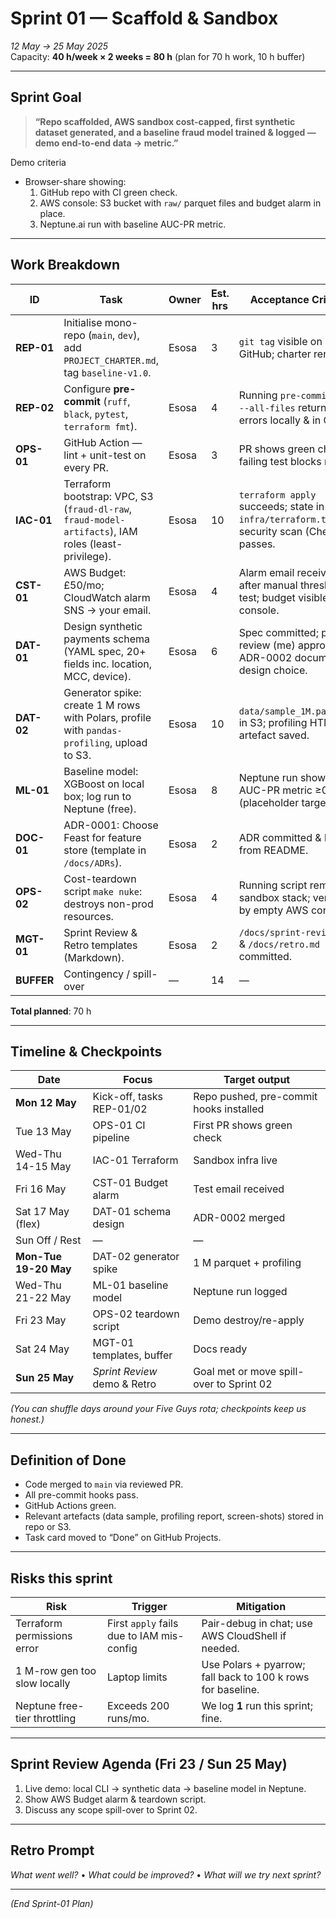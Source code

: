 # Sprint 01 — Scaffold & Sandbox  
*12 May → 25 May 2025*  
Capacity: **40 h/week × 2 weeks = 80 h** (plan for 70 h work, 10 h buffer)

---

## Sprint Goal  
> **“Repo scaffolded, AWS sandbox cost-capped, first synthetic dataset generated, and a baseline fraud model trained & logged — demo end-to-end data → metric.”**

Demo criteria  
* Browser-share showing:  
  1. GitHub repo with CI green check.  
  2. AWS console: S3 bucket with `raw/` parquet files and budget alarm in place.  
  3. Neptune.ai run with baseline AUC-PR metric.  

---

## Work Breakdown

| ID         | Task                                                                                                 | Owner | Est. hrs | Acceptance Criteria                                                                             |
|------------|------------------------------------------------------------------------------------------------------|-------|----------|-------------------------------------------------------------------------------------------------|
| **REP-01** | Initialise mono-repo (`main`, `dev`), add `PROJECT_CHARTER.md`, tag `baseline-v1.0`.                 | Esosa | 3        | `git tag` visible on GitHub; charter rendered.                                                  |
| **REP-02** | Configure **pre-commit** (`ruff`, `black`, `pytest`, `terraform fmt`).                               | Esosa | 4        | Running `pre-commit run --all-files` returns 0 errors locally & in CI.                          |
| **OPS-01** | GitHub Action — lint + unit-test on every PR.                                                        | Esosa | 3        | PR shows green check; failing test blocks merge.                                                |
| **IAC-01** | Terraform bootstrap: VPC, S3 (`fraud-dl-raw`, `fraud-model-artifacts`), IAM roles (least-privilege). | Esosa | 10       | `terraform apply` succeeds; state in `infra/terraform.tfstate`; security scan (Checkov) passes. |
| **CST-01** | AWS Budget: £50/mo; CloudWatch alarm SNS → your email.                                               | Esosa | 4        | Alarm email received after manual threshold test; budget visible in console.                    |
| **DAT-01** | Design synthetic payments schema (YAML spec, 20+ fields inc. location, MCC, device).                 | Esosa | 6        | Spec committed; peer-review (me) approved; ADR-0002 documents design choice.                    |
| **DAT-02** | Generator spike: create 1 M rows with Polars, profile with `pandas-profiling`, upload to S3.         | Esosa | 10       | `data/sample_1M.parquet` in S3; profiling HTML artefact saved.                                  |
| **ML-01**  | Baseline model: XGBoost on local box; log run to Neptune (free).                                     | Esosa | 8        | Neptune run shows AUC-PR metric ≥0.70 (placeholder target).                                     |
| **DOC-01** | ADR-0001: Choose Feast for feature store (template in `/docs/ADRs`).                                 | Esosa | 2        | ADR committed & linked from README.                                                             |
| **OPS-02** | Cost-teardown script `make nuke`: destroys non-prod resources.                                       | Esosa | 4        | Running script removes sandbox stack; verified by empty AWS console.                            |
| **MGT-01** | Sprint Review & Retro templates (Markdown).                                                          | Esosa | 2        | `/docs/sprint-review.md` & `/docs/retro.md` committed.                                          |
| **BUFFER** | Contingency / spill-over                                                                             | —     | 14       | —                                                                                               |

**Total planned**: 70 h

---

## Timeline & Checkpoints

| Date                  | Focus                        | Target output                            |
|-----------------------|------------------------------|------------------------------------------|
| **Mon 12 May**        | Kick-off, tasks REP-01/02    | Repo pushed, pre-commit hooks installed  |
| Tue 13 May            | OPS-01 CI pipeline           | First PR shows green check               |
| Wed-Thu 14-15 May     | IAC-01 Terraform             | Sandbox infra live                       |
| Fri 16 May            | CST-01 Budget alarm          | Test email received                      |
| Sat 17 May (flex)     | DAT-01 schema design         | ADR-0002 merged                          |
| Sun Off / Rest        | —                            | —                                        |
| **Mon-Tue 19-20 May** | DAT-02 generator spike       | 1 M parquet + profiling                  |
| Wed-Thu 21-22 May     | ML-01 baseline model         | Neptune run logged                       |
| Fri 23 May            | OPS-02 teardown script       | Demo destroy/re-apply                    |
| Sat 24 May            | MGT-01 templates, buffer     | Docs ready                               |
| **Sun 25 May**        | *Sprint Review* demo & Retro | Goal met or move spill-over to Sprint 02 |

*(You can shuffle days around your Five Guys rota; checkpoints keep us honest.)*

---

## Definition of Done

* Code merged to `main` via reviewed PR.  
* All pre-commit hooks pass.  
* GitHub Actions green.  
* Relevant artefacts (data sample, profiling report, screen-shots) stored in repo or S3.  
* Task card moved to “Done” on GitHub Projects.

---

## Risks this sprint

| Risk                         | Trigger                                   | Mitigation                                                  |
|------------------------------|-------------------------------------------|-------------------------------------------------------------|
| Terraform permissions error  | First `apply` fails due to IAM mis-config | Pair-debug in chat; use AWS CloudShell if needed.           |
| 1 M-row gen too slow locally | Laptop limits                             | Use Polars + pyarrow; fall back to 100 k rows for baseline. |
| Neptune free-tier throttling | Exceeds 200 runs/mo.                      | We log **1** run this sprint; fine.                         |

---

## Sprint Review Agenda (Fri 23 / Sun 25 May)

1. Live demo: local CLI → synthetic data → baseline model in Neptune.  
2. Show AWS Budget alarm & teardown script.  
3. Discuss any scope spill-over to Sprint 02.  

---

## Retro Prompt

*What went well?* • *What could be improved?* • *What will we try next sprint?*

---

*(End Sprint-01 Plan)*
